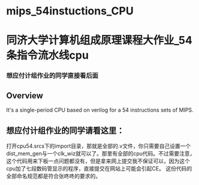 # mips_54instuctions_CPU
# 同济大学计算机组成原理课程大作业_54条指令流水线cpu
### 想应付计组作业的同学直接看后面

## Overview
It's a single-period CPU based on verilog for a 54 instructions sets of MIPS. 


## 想应付计组作业的同学请看这里：
打开cpu54.srcs下的import目录，那就是全部的.v文件，你只需要自己设置一个dist_mem_gen与一个clk_wiz就可以了。那里有全部的cpu代码。不过需要注意，这个代码用来下板一点问题都没有，但是拿来网上提交我不保证可以，因为这个cpu加了七段数码管显示的程序，直接提交在网站上可能会引起CE。
这份代码的全部命名规范都是符合张咚咚的要求的。
